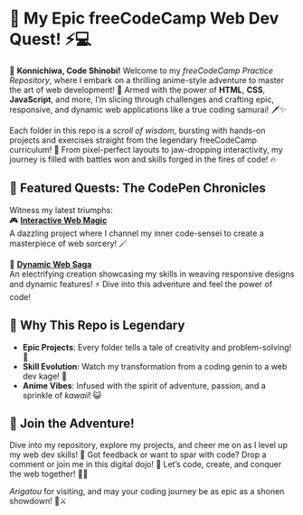 # 🌌 My Epic freeCodeCamp Web Dev Quest! ⚡️💻

🎉 **Konnichiwa, Code Shinobi!** Welcome to my _freeCodeCamp Practice Repository_, where I embark on a thrilling anime-style adventure to master the art of web development! 🌟 Armed with the power of **HTML**, **CSS**, **JavaScript**, and more, I’m slicing through challenges and crafting epic, responsive, and dynamic web applications like a true coding samurai! 🗡️✨

Each folder in this repo is a _scroll of wisdom_, bursting with hands-on projects and exercises straight from the legendary freeCodeCamp curriculum! 📜 From pixel-perfect layouts to jaw-dropping interactivity, my journey is filled with battles won and skills forged in the fires of code! 🔥

## 🐉 Featured Quests: The CodePen Chronicles

Witness my latest triumphs:  
🎮 **[Interactive Web Magic](https://codepen.io/ajy_ocean/pen/pvjEPLJ)**  
A dazzling project where I channel my inner code-sensei to create a masterpiece of web sorcery! 🪄

🌟 **[Dynamic Web Saga](https://codepen.io/ajy_ocean/full/jEbMwvw)**  
An electrifying creation showcasing my skills in weaving responsive designs and dynamic features! ⚡ Dive into this adventure and feel the power of code!

## 🌠 Why This Repo is Legendary

- **Epic Projects**: Every folder tells a tale of creativity and problem-solving! 🏯
- **Skill Evolution**: Watch my transformation from a coding genin to a web dev kage! 🥷
- **Anime Vibes**: Infused with the spirit of adventure, passion, and a sprinkle of _kawaii_! 😺

## 🚀 Join the Adventure!

Dive into my repository, explore my projects, and cheer me on as I level up my web dev skills! 🌈 Got feedback or want to spar with code? Drop a comment or join me in this digital dojo! 🥋 Let’s code, create, and conquer the web together! 💪✨

_Arigatou_ for visiting, and may your coding journey be as epic as a shonen showdown! 🐲⚔️
